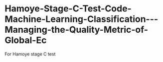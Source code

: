 # Hamoye-Stage-C-Test-Code-Machine-Learning-Classification---Managing-the-Quality-Metric-of-Global-Ec
For Hamoye stage C test
